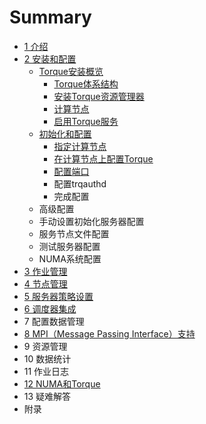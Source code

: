 # Summary

* [1 介绍](README.md)
* [2 安装和配置](chapter1.md)
  * [Torque安装概览](chapter1/an-zhuang-torque.md)
    * [Torque体系结构](chapter1/an-zhuang-torque/torqueti-xi-jie-gou.md)
    * [安装Torque资源管理器](chapter1/an-zhuang-torque/an-zhuang-torque-zi-yuan-guan-li-qi.md)
    * [计算节点](chapter1/an-zhuang-torque/ji-suan-jie-dian.md)
    * [启用Torque服务](chapter1/an-zhuang-torque/qi-yong-torque-fu-wu.md)
  * [初始化和配置](chapter1/chu-shi-hua-he-pei-zhi.md)
    * [指定计算节点](chapter1/chu-shi-hua-he-pei-zhi/zhi-ding-ji-suan-jie-dian.md)
    * [在计算节点上配置Torque](chapter1/chu-shi-hua-he-pei-zhi/zai-ji-suan-jie-dian-shang-pei-zhi-torque.md)
    * [配置端口](chapter1/chu-shi-hua-he-pei-zhi/pei-zhi-duan-kou.md)
    * 配置trqauthd
    * 完成配置
  * 高级配置
  * 手动设置初始化服务器配置
  * 服务节点文件配置
  * 测试服务器配置
  * NUMA系统配置
* [3 作业管理](ti-jiao-he-guan-li-zuo-ye.md)
* [4 节点管理](jie-dian-guan-li.md)
* [5 服务器策略设置](fu-wu-qi-ce-lve-she-zhi.md)
* [6 调度器集成](pei-zhi-shu-ju-guan-li.md)
* 7 配置数据管理
* [8 MPI（Message Passing Interface）支持](zi-yuan.md)
* 9 资源管理
* 10 数据统计
* 11 作业日志
* [12 NUMA和Torque](yi-nan-jie-da.md)
* 13 疑难解答
* 附录

